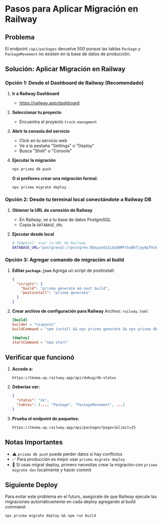 # Pasos para Aplicar Migración en Railway

## Problema
El endpoint `/api/packages` devuelve 500 porque las tablas `Package` y `PackageMovement` no existen en la base de datos de producción.

## Solución: Aplicar Migración en Railway

### Opción 1: Desde el Dashboard de Railway (Recomendado)

1. **Ir a Railway Dashboard**
   - https://railway.app/dashboard

2. **Seleccionar tu proyecto**
   - Encuentra el proyecto `truck-managment`

3. **Abrir la consola del servicio**
   - Click en tu servicio web
   - Ve a la pestaña "Settings" o "Deploy"
   - Busca "Shell" o "Console"

4. **Ejecutar la migración**
   ```bash
   npx prisma db push
   ```
   
   **O si prefieres crear una migración formal:**
   ```bash
   npx prisma migrate deploy
   ```

### Opción 2: Desde tu terminal local conectándote a Railway DB

1. **Obtener la URL de conexión de Railway**
   - En Railway, ve a tu base de datos PostgreSQL
   - Copia la `DATABASE_URL`

2. **Ejecutar desde local**
   ```bash
   # Temporal: usar la URL de Railway
   DATABASE_URL="postgresql://postgres:BQxpaoOzILduENMFtkaBkTjayApTHckf@crossover.proxy.rlwy.net:43716/railway" npx prisma db push
   ```

### Opción 3: Agregar comando de migración al build

1. **Editar `package.json`**
   Agrega un script de postinstall:
   ```json
   {
     "scripts": {
       "build": "prisma generate && next build",
       "postinstall": "prisma generate"
     }
   }
   ```

2. **Crear archivo de configuración para Railway**
   Archivo: `railway.toml`
   ```toml
   [build]
   builder = "nixpacks"
   buildCommand = "npm install && npx prisma generate && npx prisma db push --accept-data-loss && npm run build"

   [deploy]
   startCommand = "npm start"
   ```

## Verificar que funcionó

1. **Accede a:**
   ```
   https://tmsma.up.railway.app/api/debug/db-status
   ```

2. **Deberías ver:**
   ```json
   {
     "status": "ok",
     "tables": [..., "Package", "PackageMovement", ...]
   }
   ```

3. **Prueba el endpoint de paquetes:**
   ```
   https://tmsma.up.railway.app/api/packages?page=1&limit=25
   ```

## Notas Importantes

- ⚠️ `prisma db push` puede perder datos si hay conflictos
- ✅ Para producción es mejor usar `prisma migrate deploy`
- 📝 Si usas migrat deploy, primero necesitas crear la migración con `prisma migrate dev` localmente y hacer commit

## Siguiente Deploy

Para evitar este problema en el futuro, asegúrate de que Railway ejecute las migraciones automáticamente en cada deploy agregando al build command:

```
npx prisma migrate deploy && npm run build
```
